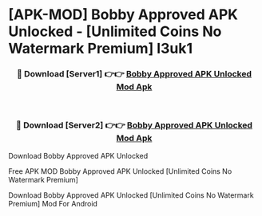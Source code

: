 # [APK-MOD] Bobby Approved APK Unlocked - [Unlimited Coins No Watermark Premium] l3uk1



<div align="center">
<h3>🔴 Download [Server1] 👉👉 <a href="https://momento.my/?title=Bobby_Approved_APK_Unlocked">Bobby Approved APK Unlocked Mod Apk</a></h3><br>

<h3>🔴 Download [Server2] 👉👉 <a href="https://momento.my/?title=Bobby_Approved_APK_Unlocked">Bobby Approved APK Unlocked Mod Apk</a></h3>
</div>



Download Bobby Approved APK Unlocked 

Free APK MOD Bobby Approved APK Unlocked [Unlimited Coins No Watermark Premium]

Download Bobby Approved APK Unlocked [Unlimited Coins No Watermark Premium] Mod For Android
